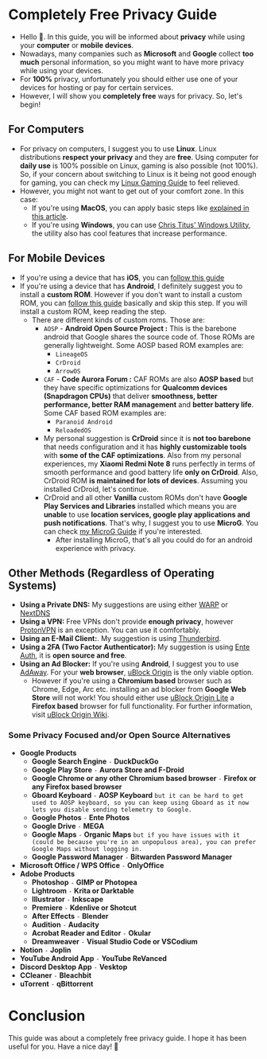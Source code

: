 # Completely Free Privacy Guide
- Hello 🤭. In this guide, you will be informed about **privacy** while using your **computer** or **mobile devices**.
- Nowadays, many companies such as **Microsoft** and **Google** collect **too much** personal information, so you might want to have more privacy while using your devices.
- For **100%** privacy, unfortunately you should either use one of your devices for hosting or pay for certain services.
- However, I will show you **completely free** ways for privacy. So, let's begin!
## For Computers
- For privacy on computers, I suggest you to use **Linux**. Linux distributions **respect your privacy** and they are **free**. Using computer for **daily use** is 100% possible on Linux, gaming is also possible (not 100%). So, if your concern about switching to Linux is it being not good enough for gaming, you can check my [Linux Gaming Guide](https://github.com/cutiepenguins/Linux-Gaming-Guide) to feel relieved.
- However, you might not want to get out of your comfort zone. In this case:
  - If you're using **MacOS**, you can apply basic steps like [explained in this article](https://www.practicalmoneyskills.com/en/resources/data_privacy/device-privacy-tips/How-Protect-Privacy-Mac.html).
  - If you're using **Windows**, you can use [Chris Titus' Windows Utility](https://github.com/ChrisTitusTech/winutil), the utility also has cool features that increase performance.
## For Mobile Devices
- If you're using a device that has **iOS**, you can [follow this guide](https://github.com/iPrivacyGuides/iOS-Privacy-Guide)
- If you're using a device that has **Android**, I definitely suggest you to install a **custom ROM**. However if you don't want to install a custom ROM, you can [follow this guide](https://veepn.com/blog/10-android-privacy-settings/) basically and skip this step. If you will install a custom ROM, keep reading the step.
  - There are different kinds of custom roms. Those are:
    - `AOSP` - **Android Open Source Project :** This is the barebone android that Google shares the source code of. Those ROMs are generally lightweight. Some AOSP based ROM examples are:
      - `LineageOS`
      - `CrDroid`
      - `ArrowOS`
    - `CAF` - **Code Aurora Forum :** CAF ROMs are also **AOSP based** but they have specific optimizations for **Qualcomm devices (Snapdragon CPUs)** that deliver **smoothness, better performance, better RAM management** and **better battery life**. Some CAF based ROM examples are:
      - `Paranoid Android`
      - `ReloadedOS`
    - My personal suggestion is **CrDroid** since it is **not too barebone** that needs configuration and it has **highly customizable tools** with **some of the CAF optimizations**. Also from my personal experiences, my **Xiaomi Redmi Note 8** runs perfectly in terms of smooth performance and good battery life **only on CrDroid**. Also, CrDroid ROM **is maintained for lots of devices**. Assuming you installed CrDroid, let's continue.
    - CrDroid and all other **Vanilla** custom ROMs don't have **Google Play Services and Libraries** installed which means you are **unable** to use **location services, google play applications and push notifications**. That's why, I suggest you to use **MicroG**. You can check [my MicroG Guide](https://github.com/cutiepenguins/MicroG-Guide) if you're interested.
      - After installing MicroG, that's all you could do for an android experience with privacy.
## Other Methods (Regardless of Operating Systems)
- **Using a Private DNS:** My suggestions are using either [WARP](https://one.one.one.one/) or [NextDNS](https://nextdns.io/)
- **Using a VPN:** Free VPNs don't provide **enough privacy**, however [ProtonVPN](https://protonvpn.com/) is an exception. You can use it comfortably.
- **Using an E-Mail Client:**. My suggestion is using [Thunderbird](https://www.thunderbird.net/en-US/).
- **Using a 2FA (Two Factor Authenticator):** My suggestion is using [Ente Auth](https://ente.io/auth/), it is **open source and free**.
- **Using an Ad Blocker:** If you're using **Android**, I suggest you to use [AdAway](https://f-droid.org/en/packages/org.adaway/). For your **web browser**, [uBlock Origin](https://ublockorigin.com/) is the only viable option.
  - However if you're using a **Chromium based** browser such as Chrome, Edge, Arc etc. installing an ad blocker from **Google Web Store** will not work! You should either use [uBlock Origin Lite](https://chromewebstore.google.com/detail/ublock-origin-lite/ddkjiahejlhfcafbddmgiahcphecmpfh) a **Firefox based** browser for full functionality. For further information, visit [uBlock Origin Wiki](https://www.reddit.com/r/uBlockOrigin/wiki/index/).
### Some Privacy Focused and/or Open Source Alternatives
- **Google Products**
  - **Google Search Engine** `-` **DuckDuckGo**
  - **Google Play Store** `-` **Aurora Store and F-Droid**
  - **Google Chrome or any other Chromium based browser** `-` **Firefox or any Firefox based browser**
  - **Gboard Keyboard** `-` **AOSP Keyboard** `but it can be hard to get used to AOSP keyboard, so you can keep using Gboard as it now lets you disable sending telemetry to Google.`
  - **Google Photos** `-` **Ente Photos**
  - **Google Drive** `-` **MEGA**
  -  **Google Maps** `-` **Organic Maps** `but if you have issues with it (could be because you're in an unpopulous area), you can prefer Google Maps without logging in.`
  - **Google Password Manager** `-` **Bitwarden Password Manager**
- **Microsoft Office / WPS Office** `-` **OnlyOffice**
- **Adobe Products**
  - **Photoshop** `-` **GIMP or Photopea**
  - **Lightroom** `-` **Krita or Darktable**
  - **Illustrator** `-` **Inkscape**
  - **Premiere** `-` **Kdenlive or Shotcut**
  - **After Effects** `-` **Blender**
  - **Audition** `-` **Audacity**
  - **Acrobat Reader and Editor** `-` **Okular**
  - **Dreamweaver** `-` **Visual Studio Code or VSCodium**
- **Notion** `-` **Joplin**
- **YouTube Android App** `-` **YouTube ReVanced**
- **Discord Desktop App** `-` **Vesktop**
- **CCleaner** `-` **Bleachbit**
- **uTorrent** `-` **qBittorrent**
# Conclusion
This guide was about a completely free privacy guide. I hope it has been useful for you. Have a nice day! 🐧
